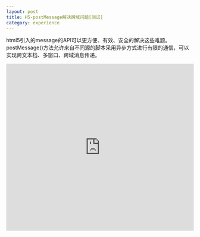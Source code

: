 ```yaml
---
layout: post
title: H5-postMessage解决跨域问题[测试]
category: experience
---
```


html5引入的message的API可以更方便、有效、安全的解决这些难题。postMessage()方法允许来自不同源的脚本采用异步方式进行有限的通信，可以实现跨文本档、多窗口、跨域消息传递。

<iframe src="http://www.cnblogs.com/dolphinX/p/3464056.html" frameborder="0" style="width: 100%;height: 450px" id="iframe"></iframe>

